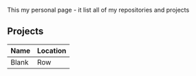 This my personal page - it list all of my repositories and projects
## Projects
| Name | Location |
| ---- | -------- |
| Blank | Row |